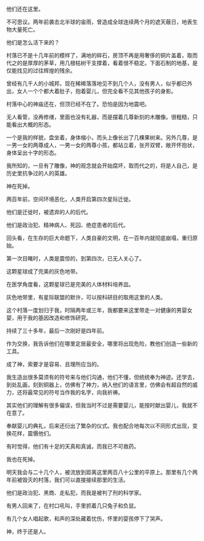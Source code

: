 他们还在这里。

不可思议。两年前袭击北半球的宙雨，曾造成全球连续两个月的遮天蔽日，地表生物大量死亡。

他们是怎么活下来的？

村落已不是十几年前的模样了，满地的碎石，房顶不再是用奢侈的铜片盖着，取而代之的是厚厚的茅草，用几根枯树干支撑着，看着很不稳定。下面石制的地基，是仅能找见的过往辉煌的残余。

曾经有几千人的小城邦，现在稀稀落落地见不到几个人，没有男人，似乎都已外出，女人一个个都大着肚子，抱着婴儿，但完全看不见其他孩子的身影。

村落中心的神庙还在，但顶已经不在了。恐怕是因为地震吧。

无人看管，没再修缮，里面也没有礼器，而是摆着几尊新刻的木雕像。很粗糙，只能看出大概的形态。

一个是我的样貌，盘坐着，身体缩小，而头上像长出了几棵果树来。另外几尊，是一男一女的两尊成人，一男一女的两尊小孩，都站立着，张开双臂，敞开怀抱状，身体呈出十字的形态。

我所知的，一旦有了雕像，神的观念就会开始腐坏，取而代之的，将是人自己，是历史里抗争过的人的英雄。

神在死掉。

两百年前，空间环境恶化，人类开启第四次星际迁徙。

他们是迁徙时，被遗弃的人的后代。

他们是政治犯、精神病人、死囚、绝症患者的后代。

回头看，在生存的巨大命题下，人类自豪的文明，在一百年内就彻底崩塌，重归原始。

第一次目睹时，人类是震惊的，到第四次，已无人关心了。

这颗星球成了完美的灰色地带。

在医学角度看，这颗星球已是完美的人体材料培养皿。

灰色地带里，有星际联盟的默许，可以按科研目的取用这里的人类。

这个村落一度划归于我，时隔两年或三年，我都要来这里带走一对健康的男婴女婴，用于我的基因改造和修饰研究。

持续了三十多年，最后一次刚好是四年前。

作为交换，我告诉他们在哪里定居最安全，哪里将出现危险，教他们创造一些新的工具。

成了神，索要才是容易、且理所应当的。

我生造出很多莫须有的符号来与他们沟通，他们不懂，但统统奉为神迹。还学去，到处乱画，刻到铜器上，仿佛有了神力，纳入他们的语言里，仿佛会有超自然的威力，还将最常见的符号当作我的名字，向我祈祷。

其实他们的理解有很多偏误，但我当时不过是需要婴儿，能按时献出婴儿，我就不在意了。

奉献婴儿的典礼，后来还衍出了繁杂的仪式。我也配合地每次以不同形式出现，变换花样，震慑他们。

有时觉得，他们有十足的天真和真诚，而我已不可救药。

我也在死掉。

明天我会与二十几个人，被流放到距离这里两百八十公里的平原上。那里有几个两年前被毁灭的村落，我们可以直接接续那里的生活。

他们是政治犯、黑商、走私犯，而我是被判了刑的科学家。

有男人回来了，在村口吼叫，手里抓着几只兔子和负鼠。

有几个女人唱起歌，和声的深处藏着忧伤，怀里的婴孩停下了哭声。

神，终于还是人。